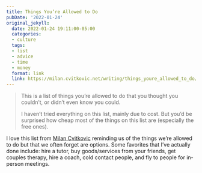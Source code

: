 ```yaml
---
title: Things You’re Allowed to Do
pubDate: '2022-01-24'
original_jekyll:
  date: 2022-01-24 19:11:00-05:00
  categories:
  - culture
  tags:
  - list
  - advice
  - time
  - money
  format: link
  link: https://milan.cvitkovic.net/writing/things_youre_allowed_to_do/
---
```


> This is a list of things you’re allowed to do that you thought you couldn’t, or didn’t even know you could.
>
> I haven’t tried everything on this list, mainly due to cost. But you’d be surprised how cheap most of the things on this list are (especially the free ones).

I love this list from [Milan Cvitkovic](https://twitter.com/MWCvitkovic) reminding us of the things we’re allowed to do but that we often forget are options. Some favorites that I’ve actually done include: hire a tutor, buy goods/services from your friends, get couples therapy, hire a coach, cold contact people, and fly to people for in-person meetings.